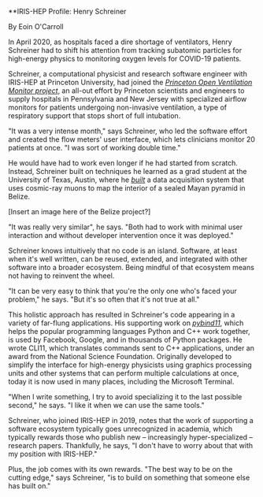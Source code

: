**IRIS-HEP Profile: Henry Schreiner  
  
By Eoin O'Carroll

In April 2020, as hospitals faced a dire shortage of ventilators, Henry
Schreiner had to shift his attention from tracking subatomic particles
for high-energy physics to monitoring oxygen levels for COVID-19
patients.

Schreiner, a computational physicist and research software engineer with
IRIS-HEP at Princeton University, had joined the [*Princeton Open
Ventilation Monitor
project*](https://www.princeton.edu/news/2021/01/29/beyond-ventilators-princeton-engineers-design-build-and-program-noninvasive),
an all-out effort by Princeton scientists and engineers to supply
hospitals in Pennsylvania and New Jersey with specialized airflow
monitors for patients undergoing non-invasive ventilation, a type of
respiratory support that stops short of full intubation.

"It was a very intense month," says Schreiner, who led the software
effort and created the flow meters' user interface, which lets
clinicians monitor 20 patients at once. "I was sort of working double
time."

He would have had to work even longer if he had started from scratch.
Instead, Schreiner built on techniques he learned as a grad student at
the University of Texas, Austin, where he
[*built*](http://hdl.handle.net/2152/39757) a data acquisition system
that uses cosmic-ray muons to map the interior of a sealed Mayan pyramid
in Belize.

\[Insert an image here of the Belize project?\]

"It was really very similar", he says. "Both had to work with minimal
user interaction and without developer intervention once it was
deployed."

Schreiner knows intuitively that no code is an island. Software, at
least when it's well written, can be reused, extended, and integrated
with other software into a broader ecosystem. Being mindful of that
ecosystem means not having to reinvent the wheel.

"It can be very easy to think that you're the only one who's faced your
problem," he says. "But it's so often that it's not true at all."

This holistic approach has resulted in Schreiner's code appearing in a
variety of far-flung applications. His supporting work on
[*pybind11*](https://pybind11.readthedocs.io/en/stable/), which helps
the popular programming languages Python and C++ work together, is used
by Facebook, Google, and in thousands of Python packages. He wrote
CLI11, which translates commands sent to C++ applications, under an
award from the National Science Foundation. Originally developed to
simplify the interface for high-energy physicists using graphics
processing units and other systems that can perform multiple
calculations at once, today it is now used in many places, including the
Microsoft Terminal. 

"When I write something, I try to avoid specializing it to the last
possible second," he says. "I like it when we can use the same tools."

Schreiner, who joined IRIS-HEP in 2019, notes that the work of
supporting a software ecosystem typically goes unrecognized in academia,
which typically rewards those who publish new – increasingly
hyper-specialized – research papers. Thankfully, he says, "I don't have
to worry about that with my position with IRIS-HEP."

Plus, the job comes with its own rewards. "The best way to be on the
cutting edge," says Schreiner, "is to build on something that someone
else has built on."
